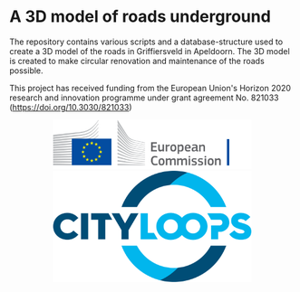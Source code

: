# A 3D model of roads underground
The repository contains various scripts and a database-structure used to create a 3D model of the roads in Griffiersveld in Apeldoorn. The 3D model is created to make circular renovation and maintenance of the roads possible.

This project has received funding from the European Union's Horizon 2020 research and innovation programme under grant agreement No. 821033 (https://doi.org/10.3030/821033)

<p align="center">
  <img src="https://github.com/RonaldVisser/Roads-Subsurface-in-3-Dimensions-RSI3D/blob/main/logo-ec-en.svg" width="350" title="Logo EC">
  <img src="https://github.com/RonaldVisser/Roads-Subsurface-in-3-Dimensions-RSI3D/blob/main/logo_cityloops.svg" width="350" title="Logo CityLoops">
</p>
